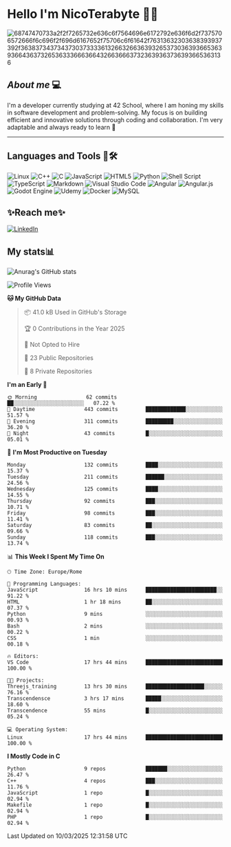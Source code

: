 # Hello I'm NicoTerabyte 🐧🔨

![68747470733a2f2f7265732e636c6f7564696e6172792e636f6d2f7375706572666f6c696f2f696d6167652f75706c6f61642f76313632303638393937392f363837343734373037333361326632663639326537303639366536393664363732653633366636643266366637323639363736393665363136](https://user-images.githubusercontent.com/58959408/232639433-cb0aea21-66f0-4508-a771-85e2089c5a87.gif)



## _About me_ 💻

I'm a developer currently studying at 42 School, where I am honing my skills in software development and problem-solving. My focus is on building efficient and innovative solutions through coding and collaboration. I'm very adaptable and always ready to learn 🚀

---

## **Languages and Tools 🧰🛠️**
![Linux](https://img.shields.io/badge/Linux-FCC624?style=for-the-badge&logo=linux&logoColor=black)
![C++](https://img.shields.io/badge/c++-%2300599C.svg?style=for-the-badge&logo=c%2B%2B&logoColor=white)
![C](https://img.shields.io/badge/c-%2300599C.svg?style=for-the-badge&logo=c&logoColor=white)
![JavaScript](https://img.shields.io/badge/javascript-%23323330.svg?style=for-the-badge&logo=javascript&logoColor=%23F7DF1E)
![HTML5](https://img.shields.io/badge/html5-%23E34F26.svg?style=for-the-badge&logo=html5&logoColor=white)
![Python](https://img.shields.io/badge/python-3670A0?style=for-the-badge&logo=python&logoColor=ffdd54)
![Shell Script](https://img.shields.io/badge/shell_script-%23121011.svg?style=for-the-badge&logo=gnu-bash&logoColor=white)
![TypeScript](https://img.shields.io/badge/typescript-%23007ACC.svg?style=for-the-badge&logo=typescript&logoColor=white)
![Markdown](https://img.shields.io/badge/markdown-%23000000.svg?style=for-the-badge&logo=markdown&logoColor=white)
![Visual Studio Code](https://img.shields.io/badge/Visual%20Studio%20Code-0078d7.svg?style=for-the-badge&logo=visual-studio-code&logoColor=white)
![Angular](https://img.shields.io/badge/angular-%23DD0031.svg?style=for-the-badge&logo=angular&logoColor=white)
![Angular.js](https://img.shields.io/badge/angular.js-%23E23237.svg?style=for-the-badge&logo=angularjs&logoColor=white)
![Godot Engine](https://img.shields.io/badge/GODOT-%23FFFFFF.svg?style=for-the-badge&logo=godot-engine)
![Udemy](https://img.shields.io/badge/Udemy-A435F0?style=for-the-badge&logo=Udemy&logoColor=white)
![Docker](https://img.shields.io/badge/docker-%230db7ed.svg?style=for-the-badge&logo=docker&logoColor=white)
![MySQL](https://img.shields.io/badge/mysql-4479A1.svg?style=for-the-badge&logo=mysql&logoColor=white)


## ✨Reach me✨
[![LinkedIn](https://img.shields.io/badge/linkedin-%230077B5.svg?style=for-the-badge&logo=linkedin&logoColor=white)](https://www.linkedin.com/in/lorenzo-nicotera/)


## My stats📊
![Anurag's GitHub stats](https://github-readme-stats.vercel.app/api?username=nicoterabyte&theme=radical&show_icons=true)

<!--START_SECTION:waka-->
![Profile Views](http://img.shields.io/badge/Profile%20Views-1-blue)

**🐱 My GitHub Data** 

> 📦 41.0 kB Used in GitHub's Storage 
 > 
> 🏆 0 Contributions in the Year 2025
 > 
> 🚫 Not Opted to Hire
 > 
> 📜 23 Public Repositories 
 > 
> 🔑 8 Private Repositories 
 > 
**I'm an Early 🐤** 

```text
🌞 Morning                62 commits          ██░░░░░░░░░░░░░░░░░░░░░░░   07.22 % 
🌆 Daytime                443 commits         █████████████░░░░░░░░░░░░   51.57 % 
🌃 Evening                311 commits         █████████░░░░░░░░░░░░░░░░   36.20 % 
🌙 Night                  43 commits          █░░░░░░░░░░░░░░░░░░░░░░░░   05.01 % 
```
📅 **I'm Most Productive on Tuesday** 

```text
Monday                   132 commits         ████░░░░░░░░░░░░░░░░░░░░░   15.37 % 
Tuesday                  211 commits         ██████░░░░░░░░░░░░░░░░░░░   24.56 % 
Wednesday                125 commits         ████░░░░░░░░░░░░░░░░░░░░░   14.55 % 
Thursday                 92 commits          ███░░░░░░░░░░░░░░░░░░░░░░   10.71 % 
Friday                   98 commits          ███░░░░░░░░░░░░░░░░░░░░░░   11.41 % 
Saturday                 83 commits          ██░░░░░░░░░░░░░░░░░░░░░░░   09.66 % 
Sunday                   118 commits         ███░░░░░░░░░░░░░░░░░░░░░░   13.74 % 
```


📊 **This Week I Spent My Time On** 

```text
🕑︎ Time Zone: Europe/Rome

💬 Programming Languages: 
JavaScript               16 hrs 10 mins      ███████████████████████░░   91.22 % 
HTML                     1 hr 18 mins        ██░░░░░░░░░░░░░░░░░░░░░░░   07.37 % 
Python                   9 mins              ░░░░░░░░░░░░░░░░░░░░░░░░░   00.93 % 
Bash                     2 mins              ░░░░░░░░░░░░░░░░░░░░░░░░░   00.22 % 
CSS                      1 min               ░░░░░░░░░░░░░░░░░░░░░░░░░   00.18 % 

🔥 Editors: 
VS Code                  17 hrs 44 mins      █████████████████████████   100.00 % 

🐱‍💻 Projects: 
Threejs_training         13 hrs 30 mins      ███████████████████░░░░░░   76.16 % 
Transcendensce           3 hrs 17 mins       █████░░░░░░░░░░░░░░░░░░░░   18.60 % 
Transcendence            55 mins             █░░░░░░░░░░░░░░░░░░░░░░░░   05.24 % 

💻 Operating System: 
Linux                    17 hrs 44 mins      █████████████████████████   100.00 % 
```

**I Mostly Code in C** 

```text
Python                   9 repos             ███████░░░░░░░░░░░░░░░░░░   26.47 % 
C++                      4 repos             ███░░░░░░░░░░░░░░░░░░░░░░   11.76 % 
JavaScript               1 repo              █░░░░░░░░░░░░░░░░░░░░░░░░   02.94 % 
Makefile                 1 repo              █░░░░░░░░░░░░░░░░░░░░░░░░   02.94 % 
PHP                      1 repo              █░░░░░░░░░░░░░░░░░░░░░░░░   02.94 % 
```




 Last Updated on 10/03/2025 12:31:58 UTC
<!--END_SECTION:waka-->
